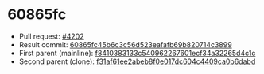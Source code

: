 # 60865fc
- Pull request: [#4202](https://github.com/MarlinFirmware/Marlin/pull/4202)
- Result commit: [60865fc45b6c3c56d523eafafb69b820714c3899](https://github.com/MarlinFirmware/Marlin/commit/60865fc45b6c3c56d523eafafb69b820714c3899)
- First parent (mainline): [f8410383133c540962267601ecf34a32265d4c1c](https://github.com/MarlinFirmware/Marlin/commit/f8410383133c540962267601ecf34a32265d4c1c)
- Second parent (clone): [f31af61ee2abeb8f0e017dc604c4409ca0b6dabd](https://github.com/MarlinFirmware/Marlin/commit/f31af61ee2abeb8f0e017dc604c4409ca0b6dabd)
